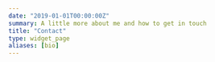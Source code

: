 ```yaml
---
date: "2019-01-01T00:00:00Z"
summary: A little more about me and how to get in touch
title: "Contact"
type: widget_page
aliases: [bio]
---
```


